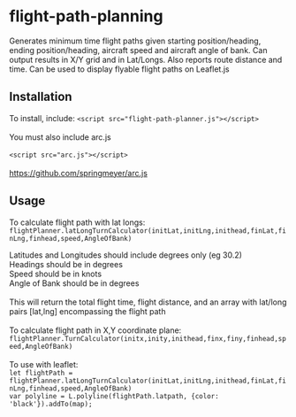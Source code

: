 
# flight-path-planning
Generates minimum time flight paths given starting position/heading, ending position/heading, aircraft speed and aircraft angle of bank. Can output results in X/Y grid and in Lat/Longs. Also reports route distance and time. Can be used to display flyable flight paths on Leaflet.js
## Installation
To install, include:
`<script src="flight-path-planner.js"></script> `  
\
You must also include arc.js  
\
`<script src="arc.js"></script>`  
\
https://github.com/springmeyer/arc.js
## Usage
To calculate flight path with lat longs:
\
`flightPlanner.latLongTurnCalculator(initLat,initLng,inithead,finLat,finLng,finhead,speed,AngleOfBank)` 

Latitudes and Longitudes should include degrees only (eg 30.2) 
\
Headings should be in degrees
\
Speed should be in knots
\
Angle of Bank should be in degrees  
\
This will return the total flight time, flight distance, and an array with lat/long pairs [lat,lng] encompassing the flight path  
\
To calculate flight path in X,Y coordinate plane:
\
`flightPlanner.TurnCalculator(initx,inity,inithead,finx,finy,finhead,speed,AngleOfBank)`
\
\
To use with leaflet:
\
`let flightPath = flightPlanner.latLongTurnCalculator(initLat,initLng,inithead,finLat,finLng,finhead,speed,AngleOfBank)`
\
`var polyline = L.polyline(flightPath.latpath, {color: 'black'}).addTo(map);`

